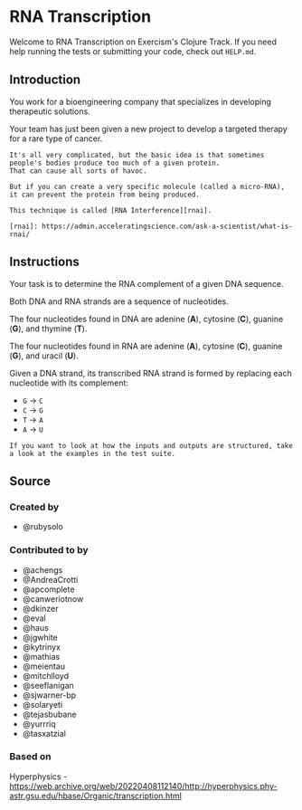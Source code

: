 # RNA Transcription

Welcome to RNA Transcription on Exercism's Clojure Track.
If you need help running the tests or submitting your code, check out `HELP.md`.

## Introduction

You work for a bioengineering company that specializes in developing therapeutic solutions.

Your team has just been given a new project to develop a targeted therapy for a rare type of cancer.

~~~~exercism/note
It's all very complicated, but the basic idea is that sometimes people's bodies produce too much of a given protein.
That can cause all sorts of havoc.

But if you can create a very specific molecule (called a micro-RNA), it can prevent the protein from being produced.

This technique is called [RNA Interference][rnai].

[rnai]: https://admin.acceleratingscience.com/ask-a-scientist/what-is-rnai/
~~~~

## Instructions

Your task is to determine the RNA complement of a given DNA sequence.

Both DNA and RNA strands are a sequence of nucleotides.

The four nucleotides found in DNA are adenine (**A**), cytosine (**C**), guanine (**G**), and thymine (**T**).

The four nucleotides found in RNA are adenine (**A**), cytosine (**C**), guanine (**G**), and uracil (**U**).

Given a DNA strand, its transcribed RNA strand is formed by replacing each nucleotide with its complement:

- `G` -> `C`
- `C` -> `G`
- `T` -> `A`
- `A` -> `U`

~~~~exercism/note
If you want to look at how the inputs and outputs are structured, take a look at the examples in the test suite.
~~~~

## Source

### Created by

- @rubysolo

### Contributed to by

- @achengs
- @AndreaCrotti
- @apcomplete
- @canweriotnow
- @dkinzer
- @eval
- @haus
- @jgwhite
- @kytrinyx
- @mathias
- @meientau
- @mitchlloyd
- @seeflanigan
- @sjwarner-bp
- @solaryeti
- @tejasbubane
- @yurrriq
- @tasxatzial

### Based on

Hyperphysics - https://web.archive.org/web/20220408112140/http://hyperphysics.phy-astr.gsu.edu/hbase/Organic/transcription.html